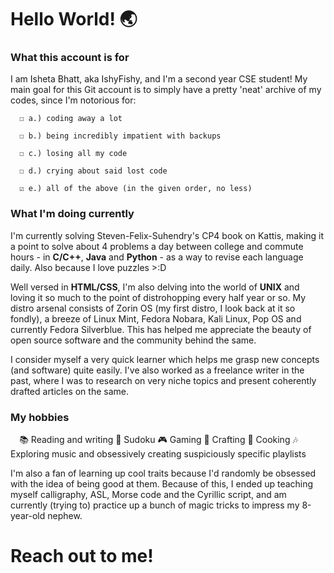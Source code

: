 # Hello World! 🌏


### What this account is for

I am Isheta Bhatt, aka IshyFishy, and I'm a second year CSE student! My main goal for this Git account is to simply have a pretty 'neat' archive of my codes, since I'm notorious for:

      ☐ a.) coding away a lot
      
      ☐ b.) being incredibly impatient with backups
      
      ☐ c.) losing all my code
      
      ☐ d.) crying about said lost code
      
      ☑️ e.) all of the above (in the given order, no less) 


### What I'm doing currently

I'm currently solving Steven-Felix-Suhendry's CP4 book on Kattis, making it a point to solve about 4 problems a day between college and commute hours - in **C/C++**, **Java** and **Python** - as a way to revise each language daily. Also because I love puzzles >:D 

Well versed in **HTML/CSS**, I'm also delving into the world of **UNIX** and loving it so much to the point of distrohopping every half year or so. My distro arsenal consists of Zorin OS (my first distro, I look back at it so fondly), a breeze of Linux Mint, Fedora Nobara, Kali Linux, Pop OS and currently Fedora Silverblue. This has helped me appreciate the beauty of open source software and the community behind the same. 

I consider myself a very quick learner which helps me grasp new concepts (and software) quite easily. I've also worked as a freelance writer in the past, where I was to research on very niche topics and present coherently drafted articles on the same.


### My hobbies
⠀
📚 Reading and writing 
📝 Sudoku 
🎮 Gaming 
    🎨 Crafting 
    🍲 Cooking
    🎶 Exploring music and obsessively creating suspiciously specific playlists 
    
I'm also a fan of learning up cool traits because I'd randomly be obsessed with the idea of being good at them. Because of this, I ended up teaching myself calligraphy, ASL, Morse code and the Cyrillic script, and am currently (trying to) practice up a bunch of magic tricks to impress my 8-year-old nephew.   


# Reach out to me!

